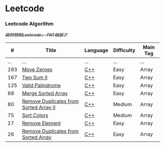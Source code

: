 # Leetcode

### Leetcode Algorithm
~~*突然想刷Leetcode， PAT做腻了*~~

| **#** | **Title** | **Language** | **Difficulty** | **Main Tag** |
| --- | --- | --- | --- | --- |
| ... | ... | ... | ... | ... |
| 283 | [Move Zeroes](https://leetcode-cn.com/problems/move-zeroes/) | [C++](./algorithms/cpp/283.move-zeroes/Solution.cpp) | Easy | Array |
| 167 | [Two Sum II](https://leetcode.com/problems/merge-sorted-array/description/) | [C++](./algorithms/cpp/167.two-sum-ii-input-array-is-sorted/Solution2.cpp) | Easy | Array |
| 125 | [Valid Palindrome](https://leetcode.com/problems/valid-palindrome/description/) | [C++](./algorithms/cpp/125.valid-palindrome/Solution.cpp) | Easy | Array |
| 88 | [Merge Sorted Array](https://leetcode.com/problems/merge-sorted-array/description/) | [C++](./algorithms/cpp/88.merge-sorted-array/Solution.cpp) | Easy | Array |
| 80 | [Remove Duplicates from Sorted Array II](https://leetcode.com/problems/remove-duplicates-from-sorted-array-ii/description/) | [C++](./algorithms/cpp/80.remove-duplicates-from-sorted-array-ii/Solution.cpp) | Medium | Array |
| 75 | [Sort Colors](https://leetcode.com/problems/sort-colors/description/) | [C++](./algorithms/cpp/75.sort-colors/Solution.cpp) | Medium | Array |
| 27 | [Remove Element](https://leetcode.com/problems/remove-element/description/) | [C++](./algorithms/cpp/27.remove-element/Solution.cpp) | Easy | Array |
| 26 | [Remove Duplicates from Sorted Array](https://leetcode.com/problems/remove-duplicates-from-sorted-array/description/) | [C++](./algorithms/cpp/26.remove-duplicates-from-sorted-array/Solution.cpp) | Easy | Array |
